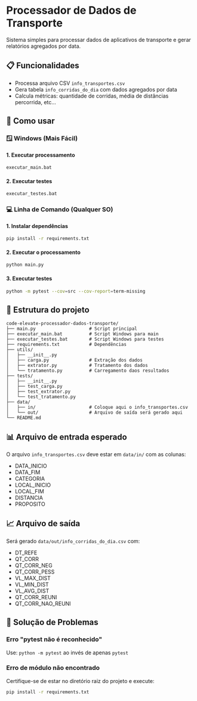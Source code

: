 # Processador de Dados de Transporte

Sistema simples para processar dados de aplicativos de transporte e gerar relatórios agregados por data.

## 📋 Funcionalidades

- Processa arquivo CSV `info_transportes.csv`
- Gera tabela `info_corridas_do_dia` com dados agregados por data
- Calcula métricas: quantidade de corridas, média de distâncias percorrida, etc...

## 🚀 Como usar

### 🪟 **Windows (Mais Fácil)**

#### 1. Executar processamento
```cmd
executar_main.bat
```

#### 2. Executar testes
```cmd
executar_testes.bat
```

### 💻 **Linha de Comando (Qualquer SO)**

#### 1. Instalar dependências
```bash
pip install -r requirements.txt
```

#### 2. Executar o processamento
```bash
python main.py
```

#### 3. Executar testes
```bash
python -m pytest --cov=src --cov-report=term-missing
```

## 📁 Estrutura do projeto

```
code-elevate-processador-dados-transporte/
├── main.py                    # Script principal
├── executar_main.bat          # Script Windows para main
├── executar_testes.bat        # Script Windows para testes
├── requirements.txt           # Dependências
├── utils/
│   ├── __init__.py
│   ├── carga.py               # Extração dos dados
│   ├── extrator.py            # Tratamento dos dados
│   └── tratamento.py          # Carregamento daos resultados
├── tests/
│   ├── __init__.py
│   ├── test_carga.py
│   ├── test_extrator.py
│   └── test_tratamento.py
├── data/
│   ├── in/                    # Coloque aqui o info_transportes.csv
│   └── out/                   # Arquivo de saída será gerado aqui
└── README.md
```

## 📊 Arquivo de entrada esperado

O arquivo `info_transportes.csv` deve estar em `data/in/` com as colunas:
- DATA_INICIO
- DATA_FIM  
- CATEGORIA
- LOCAL_INICIO
- LOCAL_FIM
- DISTANCIA
- PROPOSITO

## 📈 Arquivo de saída

Será gerado `data/out/info_corridas_do_dia.csv` com:
- DT_REFE
- QT_CORR
- QT_CORR_NEG
- QT_CORR_PESS
- VL_MAX_DIST
- VL_MIN_DIST
- VL_AVG_DIST
- QT_CORR_REUNI
- QT_CORR_NAO_REUNI

## 🔧 Solução de Problemas

### Erro "pytest não é reconhecido"
Use: `python -m pytest` ao invés de apenas `pytest`

### Erro de módulo não encontrado
Certifique-se de estar no diretório raiz do projeto e execute:
```bash
pip install -r requirements.txt
```
